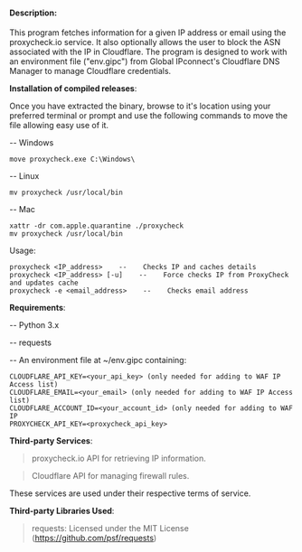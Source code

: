 #### Description:
This program fetches information for a given IP address or email using the proxycheck.io service. It also optionally allows the user to block the ASN associated with the IP in Cloudflare. The program is designed to work with an environment file ("env.gipc") from Global IPconnect's Cloudflare DNS Manager to manage Cloudflare credentials.

**Installation of compiled releases**:

Once you have extracted the binary, browse to it's location using your preferred terminal or prompt and use the following commands to move the file allowing easy use of it.

-- Windows
```
move proxycheck.exe C:\Windows\
```
-- Linux
```
mv proxycheck /usr/local/bin
```
-- Mac
```
xattr -dr com.apple.quarantine ./proxycheck
mv proxycheck /usr/local/bin
```        
Usage:

	proxycheck <IP_address>    --    Checks IP and caches details
	proxycheck <IP_address> [-u]    --    Force checks IP from ProxyCheck and updates cache
 	proxycheck -e <email_address>    --    Checks email address

**Requirements**:

--  Python 3.x

--  requests

--  An environment file at ~/env.gipc containing:
```
CLOUDFLARE_API_KEY=<your_api_key> (only needed for adding to WAF IP Access list)
CLOUDFLARE_EMAIL=<your_email> (only needed for adding to WAF IP Access list)
CLOUDFLARE_ACCOUNT_ID=<your_account_id> (only needed for adding to WAF IP 
PROXYCHECK_API_KEY=<proxycheck_api_key>
```

**Third-party Services**:
>  proxycheck.io API for retrieving IP information.

>  Cloudflare API for managing firewall rules.

These services are used under their respective terms of service.

**Third-party Libraries Used**:

>  requests: Licensed under the MIT License (https://github.com/psf/requests)
